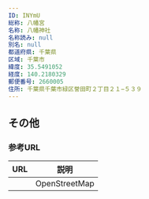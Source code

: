 ```yaml
---
ID: INYmU
総称: 八幡宮
名称: 八幡神社
名称読み: null
別名: null
都道府県: 千葉県
区域: 千葉市
緯度: 35.5491052
経度: 140.2180329
郵便番号: 2660005
住所: 千葉県千葉市緑区誉田町２丁目２１−５３９
---
```


## その他

### 参考URL

| URL | 説明          |
| --- | ------------- |
|     | OpenStreetMap |
